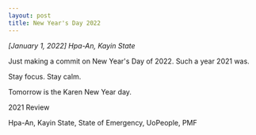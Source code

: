 ```yaml
---
layout: post
title: New Year's Day 2022
---
```


*[January 1, 2022] Hpa-An, Kayin State*

Just making a commit on New Year's Day of 2022. Such a year 2021 was.

Stay focus. Stay calm.

Tomorrow is the Karen New Year day.

2021 Review

Hpa-An, Kayin State, State of Emergency, UoPeople, PMF
